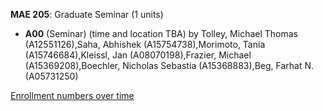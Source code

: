 **MAE 205**: Graduate Seminar (1 units)

- **A00** (Seminar) (time and location TBA) by Tolley, Michael Thomas (A12551126),Saha, Abhishek (A15754738),Morimoto, Tania (A15746684),Kleissl, Jan (A08070198),Frazier, Michael (A15369208),Boechler, Nicholas Sebastia (A15368883),Beg, Farhat N. (A05731250)

[Enrollment numbers over time](./MAE205.tsv)
